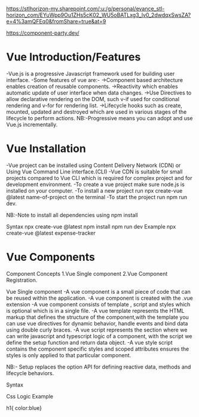 
https://stlhorizon-my.sharepoint.com/:u:/g/personal/evance_stl-horizon_com/EYuWpp9Ou1ZHs5cK02_WU5oBATLxg3_lv0_2dwdqxSwsZA?e=4%3amQFEq0&fromShare=true&at=9

https://component-party.dev/

# Vue Introduction/Features
-Vue.js is a progressive Javascript framework used for building user interface.
-Some features of vue are:-
->Component based architecture enables creation of reusable components.
->Reactivity which enables automatic update of user interface when data changes.
->Use Directives to allow declarative rendering on the DOM, such v-if used for conditional rendering and v-for for rendering list.
->Lifecycle hooks such as create, mounted, updated and destroyed which are used in various stages of the lifecycle to perform actions.
NB:-Progressive means you can adopt and use Vue.js incrementally.

# Vue Installation
-Vue project can be installed using Content Delivery Network (CDN) or Using Vue Command Line interface.(CLI)
-Vue CDN is suitable for small projects compared to Vue CLI which is required for complex project and for development environment.
-To create a vue project make sure node.js is installed on your computer.
-To install a new project run npx create-vue @latest name-of-project on the terminal
-To start the project run npm run dev.

NB:-Note to install all dependencies using npm install

Syntax
npx create-vue @latest <Project name>
npm install
npm run dev
Example
npx create-vue @latest expense-tracker


# Vue Components
Component Concepts
1.Vue Single component
2.Vue Component Registration.

Vue Single component
-A vue component is a small piece of code that can be reused within the application.
-A vue component is created with the .vue extension
-A vue component consists of template , script and styles which is optional which is in a single file.
-A vue template represents the HTML markup that defines the structure of the component,with the template you can use vue directives for dynamic behavior, handle events and bind data using double curly braces.
-A vue script represents the section where we can write javascript and typescript logic of a component, with the script we define the setup function and return data object.
-A vue style script contains the component specific styles and scoped attributes ensures the styles is only applied to that particular component.

NB:- Setup replaces the option API for defining reactive data, methods and lifecycle behaviors.


Syntax
<template><HtmlElement></HtmlElement></template>
<script>
     setup(){}
     return{}
</script>
<styles>Css Logic</styles>
Example
<template>
    <h1>{{}}</h1>
    <button @click=”increment”>Increase</button>
</template>

<script>
    setup(){
      export default(){
        const title = ref(“Vue);
        const increment =()=>title.value = “Incremented”;
       }

       return{title,increment }
        }
</script>

<styles>
    h1{ color:blue}
</styles>







